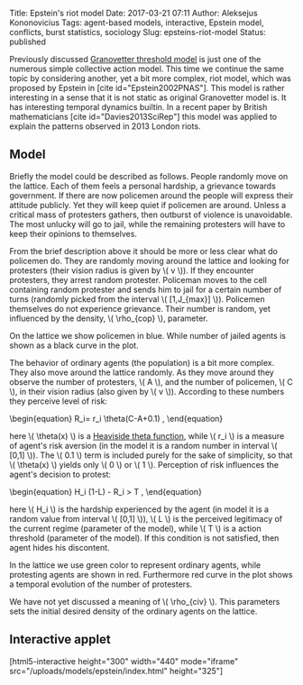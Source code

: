 Title: Epstein's riot model
Date: 2017-03-21 07:11
Author: Aleksejus Kononovicius
Tags: agent-based models, interactive, Epstein model, conflicts, burst statistics, sociology
Slug: epsteins-riot-model
Status: published

Previously discussed [Granovetter
threshold
model]({filename}/articles/2017/granovetters-threshold-model.md) is
just one of the numerous simple collective action model. This time we
continue the same topic by considering another, yet a bit more complex,
riot model, which was proposed by Epstein in \[cite
id="Epstein2002PNAS"\]. This model is rather interesting in a sense that
it is not static as original Granovetter model is. It has interesting
temporal dynamics builtin. In a recent paper by British mathematicians
\[cite id="Davies2013SciRep"\] this model was applied to explain the
patterns observed in 2013 London riots.
<!--more-->

Model
-----

Briefly the model could be described as follows. People randomly move on
the lattice. Each of them feels a personal hardship, a grievance towards
government. If there are now policemen around the people will express
their attitude publicly. Yet they will keep quiet if policemen are
around. Unless a critical mass of protesters gathers, then outburst of
violence is unavoidable. The most unlucky will go to jail, while the
remaining protesters will have to keep their opinions to themselves.

From the brief description above it should be more or less clear what do
policemen do. They are randomly moving around the lattice and looking
for protesters (their vision radius is given by \\\(  v \\\)). If they
encounter protesters, they arrest random protester. Policeman moves to
the cell containing random protester and sends him to jail for a certain
number of turns (randomly picked from the interval \\\(  \[1,J\_{max}\] \\\)). Policemen themselves do not experience grievance. Their
number is random, yet influenced by the density, \\\(  \rho\_{cop} \\\),
parameter.

On the lattice we show policemen in blue. While number of jailed agents
is shown as a black curve in the plot.

The behavior of ordinary agents (the population) is a bit more complex.
They also move around the lattice randomly. As they move around they
observe the number of protesters, \\\(  A \\\), and the number of
policemen, \\\(  C \\\), in their vision radius (also given by \\\( v \\\)). According to these numbers they perceive level of risk:

\begin{equation}
 R\_i= r\_i \theta(C-A+0.1) , 
\end{equation}

here \\\(  \theta(x) \\\) is a [Heaviside theta
function](https://en.wikipedia.org/wiki/Heaviside_step_function), while
\\\(  r\_i \\\) is a measure of agent's risk aversion (in the model it is
a random number in interval \\\(  \[0,1\] \\\)). The \\\(  0.1 \\\) term
is included purely for the sake of simplicity, so that \\\( \theta(x) \\\) yields only \\\(  0 \\\) or \\\(  1 \\\). Perception of risk
influences the agent's decision to protest:

\begin{equation}
 H\_i (1-L) - R\_i &gt; T , 
\end{equation}

here \\\(  H\_i \\\) is the hardship experienced by the agent (in model
it is a random value from interval \\\(  \[0,1\] \\\)), \\\(  L \\\) is
the perceived legitimacy of the current regime (parameter of the model),
while \\\(  T \\\) is a action threshold (parameter of the model). If
this condition is not satisfied, then agent hides his discontent.

In the lattice we use green color to represent ordinary agents, while
protesting agents are shown in red. Furthermore red curve in the plot
shows a temporal evolution of the number of protesters.

We have not yet discussed a meaning of \\\(  \rho\_{civ} \\\). This
parameters sets the initial desired density of the ordinary agents on
the lattice.

Interactive applet
------------------

[html5-interactive height="300" width="440" mode="iframe"
src="/uploads/models/epstein/index.html" height="325"]
